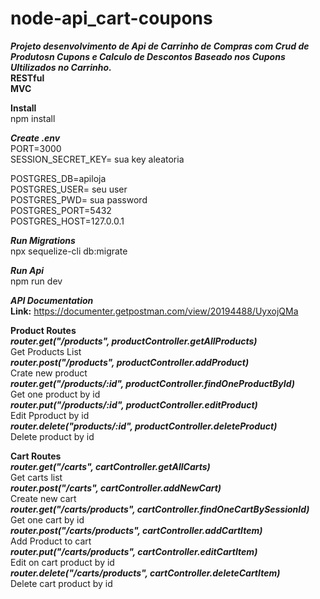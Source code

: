 # node-api_cart-coupons
***Projeto desenvolvimento de Api de Carrinho de Compras com Crud de Produtosn Cupons e Calculo de Descontos Baseado nos Cupons Ultilizados no Carrinho.***
<br />
**RESTful** <br />
**MVC** <br />

**Install** <br />
npm install<br />

***Create .env***<br />
PORT=3000<br />
SESSION_SECRET_KEY= sua key aleatoria<br />

POSTGRES_DB=apiloja<br />
POSTGRES_USER= seu user<br />
POSTGRES_PWD= sua password<br />
POSTGRES_PORT=5432<br />
POSTGRES_HOST=127.0.0.1<br />

***Run Migrations***<br />
npx sequelize-cli db:migrate

***Run Api***<br />
npm run dev <br />

***API Documentation***<br />
**Link:** https://documenter.getpostman.com/view/20194488/UyxojQMa<br />


**Product Routes** <br />
***router.get("/products", productController.getAllProducts)*** <br />
Get Products List <br />
***router.post("/products", productController.addProduct)*** <br />
Crate new product <br />
***router.get("/products/:id", productController.findOneProductById)*** <br />
Get one product by id <br />
***router.put("/products/:id", productController.editProduct)*** <br />
Edit Pproduct by id <br />
***router.delete("products/:id", productController.deleteProduct)*** <br />
Delete product by id <br />

**Cart Routes** <br />
***router.get("/carts", cartController.getAllCarts)*** <br />
Get carts list <br />
***router.post("/carts", cartController.addNewCart)*** <br />
Create new cart <br />
***router.get("/carts/products", cartController.findOneCartBySessionId)*** <br />
Get one cart by id <br />
***router.post("/carts/products", cartController.addCartItem)*** <br />
Add Product to cart <br />
***router.put("/carts/products", cartController.editCartItem)*** <br />
Edit on cart product by id <br />
***router.delete("/carts/products", cartController.deleteCartItem)*** <br />
Delete cart product by id <br />

